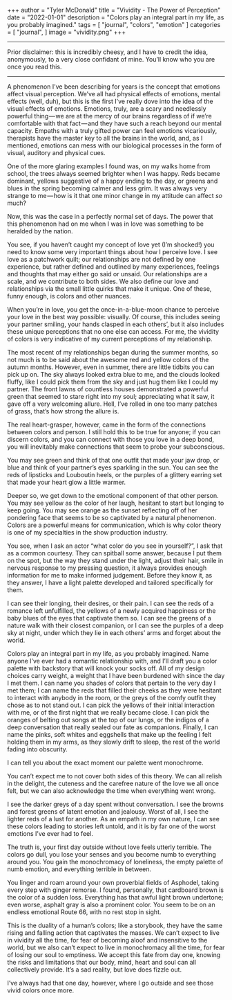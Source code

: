 +++
author = "Tyler McDonald"
title = "Vividity - The Power of Perception"
date = "2022-01-01"
description = "Colors play an integral part in my life, as you probably imagined."
tags = [
    "journal",
    "colors",
    "emotion"
]
categories = [
    "journal",
]
image = "vividity.png"
+++

---

Prior disclaimer: this is incredibly cheesy, and I have to credit the idea, anonymously, to a very close confidant of mine. You’ll know who you are once you read this.

---

A phenomenon I’ve been describing for years is the concept that emotions affect visual perception. We’ve all had physical effects of emotions, mental effects (well, duh), but this is the first I’ve really dove into the idea of the visual effects of emotions. Emotions, truly, are a scary and needlessly powerful thing — we are at the mercy of our brains regardless of if we’re comfortable with that fact — and they have such a reach beyond our mental capacity. Empaths with a truly gifted power can feel emotions vicariously, therapists have the master key to all the brains in the world, and, as I mentioned, emotions can mess with our biological processes in the form of visual, auditory and physical cues.

One of the more glaring examples I found was, on my walks home from school, the trees always seemed brighter when I was happy. Reds became dominant, yellows suggestive of a happy ending to the day, or greens and blues in the spring becoming calmer and less grim. It was always very strange to me — how is it that one minor change in my attitude can affect *so* much?

Now, this was the case in a perfectly normal set of days. The power that this phenomenon had on me when I was in love was something to be heralded by the nation.

You see, if you haven’t caught my concept of love yet (I’m shocked!) you need to know some very important things about how I perceive love. I see love as a patchwork quilt; our relationships are not defined by one experience, but rather defined and outlined by many experiences, feelings and thoughts that may either go said or unsaid. Our relationships are a scale, and we contribute to both sides. We also define our love and relationships via the small little quirks that make it unique. One of these, funny enough, is colors and other nuances.

When you’re in love, you get the once-in-a-blue-moon chance to perceive your love in the best way possible: visually. Of course, this includes seeing your partner smiling, your hands clasped in each others’, but it also includes these unique perceptions that no one else can access. For me, the vividity of colors is very indicative of my current perceptions of my relationship.

The most recent of my relationships began during the summer months, so not much is to be said about the awesome red and yellow colors of the autumn months. However, even in summer, there are little tidbits you can pick up on. The sky always looked extra blue to me, and the clouds looked fluffy, like I could pick them from the sky and just hug them like I could my partner. The front lawns of countless houses demonstrated a powerful green that seemed to stare right into my soul; appreciating what it saw, it gave off a very welcoming allure. Hell, I’ve rolled in one too many patches of grass, that’s how strong the allure is.

The real heart-grasper, however, came in the form of the connections between colors and person. I still hold this to be true for anyone; if you can discern colors, and you can connect with those you love in a deep bond, you will inevitably make connections that seem to probe your subconscious.

You may see green and think of that one outfit that made your jaw drop, or blue and think of your partner’s eyes sparkling in the sun. You can see the reds of lipsticks and Louboutin heels, or the purples of a glittery earring set that made your heart glow a little warmer.

Deeper so, we get down to the emotional component of that other person. You may see yellow as the color of her laugh, hesitant to start but longing to keep going. You may see orange as the sunset reflecting off of her pondering face that seems to be so captivated by a natural phenomenon. Colors are a powerful means for communication, which is why color theory is one of my specialties in the show production industry.

You see, when I ask an actor “what color do you see in yourself?”, I ask that as a common courtesy. They can spitball some answer, because I put them on the spot, but the way they stand under the light, adjust their hair, smile in nervous response to my pressing question, it always provides enough information for me to make informed judgement. Before they know it, as they answer, I have a light palette developed and tailored specifically for them.

I can see their longing, their desires, or their pain. I can see the reds of a romance left unfulfilled, the yellows of a newly acquired happiness or the baby blues of the eyes that captivate them so. I can see the greens of a nature walk with their closest companion, or I can see the purples of a deep sky at night, under which they lie in each others’ arms and forget about the world.

Colors play an integral part in my life, as you probably imagined. Name anyone I’ve ever had a romantic relationship with, and I’ll draft you a color palette with backstory that will knock your socks off. All of my design choices carry weight, a weight that I have been burdened with since the day I met them. I can name you shades of colors that pertain to the very day I met them; I can name the reds that filled their cheeks as they were hesitant to interact with anybody in the room, or the greys of the comfy outfit they chose as to not stand out. I can pick the yellows of their initial interaction with me, or of the first night that we really became close. I can pick the oranges of belting out songs at the top of our lungs, or the indigos of a deep conversation that really sealed our fate as companions. Finally, I can name the pinks, soft whites and eggshells that make up the feeling I felt holding them in my arms, as they slowly drift to sleep, the rest of the world fading into obscurity.

I can tell you about the exact moment our palette went monochrome.

You can’t expect me to not cover both sides of this theory. We can all relish in the delight, the cuteness and the carefree nature of the love we all once felt, but we can also acknowledge the time when everything went wrong.

I see the darker greys of a day spent without conversation. I see the browns and forest greens of latent emotion and jealousy. Worst of all, I see the lighter reds of a lust for another. As an empath in my own nature, I can see these colors leading to stories left untold, and it is by far one of the worst emotions I’ve ever had to feel.

The truth is, your first day outside without love feels utterly terrible. The colors go dull, you lose your senses and you become numb to everything around you. You gain the monochromacy of loneliness, the empty palette of numb emotion, and everything terrible in between.

You linger and roam around your own proverbial fields of Asphodel, taking every step with ginger remorse. I found, personally, that cardboard brown is the color of a sudden loss. Everything has that awful light brown undertone; even worse, asphalt gray is also a prominent color. You seem to be on an endless emotional Route 66, with no rest stop in sight.

This is the duality of a human’s colors; like a storybook, they have the same rising and falling action that captivates the masses. We can’t expect to live in vividity all the time, for fear of becoming aloof and insensitive to the world, but we also can’t expect to live in monochromacy all the time, for fear of losing our soul to emptiness. We accept this fate from day one, knowing the risks and limitations that our body, mind, heart and soul can all collectively provide. It’s a sad reality, but love does fizzle out.

I’ve always had that one day, however, where I go outside and see those vivid colors once more.